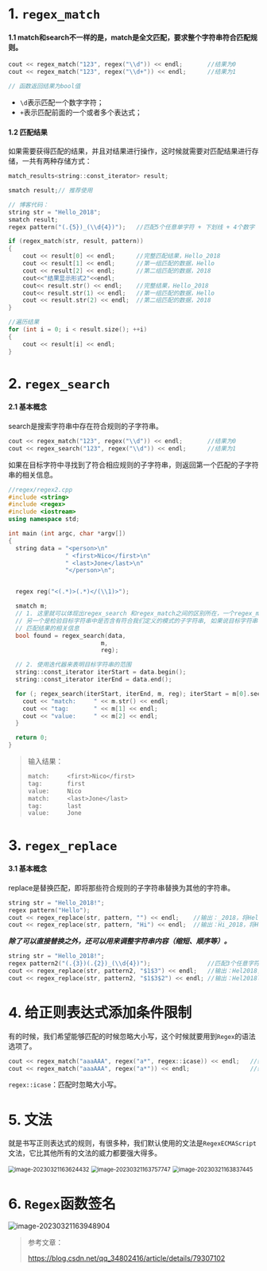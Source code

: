 # 1. `regex_match`

<h4>1.1 match和search不一样的是，match是全文匹配，要求整个字符串符合匹配规则。</h2>

```C++
cout << regex_match("123", regex("\\d")) << endl;		//结果为0
cout << regex_match("123", regex("\\d+")) << endl;		//结果为1

// 函数返回结果为bool值
```

- `\d`表示匹配一个数字字符；
- `+`表示匹配前面的一个或者多个表达式；

<h4>1.2 匹配结果</h4>

如果需要获得匹配的结果，并且对结果进行操作，这时候就需要对匹配结果进行存储，一共有两种存储方式：

```C++
match_results<string::const_iterator> result;

smatch result;// 推荐使用
```

```C++
// 博客代码：
string str = "Hello_2018";
smatch result;
regex pattern("(.{5})_(\\d{4})");	//匹配5个任意单字符 + 下划线 + 4个数字

if (regex_match(str, result, pattern))
{
	cout << result[0] << endl;		//完整匹配结果，Hello_2018
	cout << result[1] << endl;		//第一组匹配的数据，Hello
	cout << result[2] << endl;		//第二组匹配的数据，2018
	cout<<"结果显示形式2"<<endl;
	cout<< result.str() << endl;	//完整结果，Hello_2018
	cout<< result.str(1) << endl;	//第一组匹配的数据，Hello
	cout << result.str(2) << endl;	//第二组匹配的数据，2018
}

//遍历结果
for (int i = 0; i < result.size(); ++i)
{
	cout << result[i] << endl;
}
```

# 2. `regex_search`

<h4>2.1 基本概念</h4>

search是搜索字符串中存在符合规则的子字符串。

```C++
cout << regex_match("123", regex("\\d")) << endl;		//结果为0
cout << regex_search("123", regex("\\d")) << endl;		//结果为1
```

如果在目标字符中寻找到了符合相应规则的子字符串，则返回第一个匹配的子字符串的相关信息。

```C++
//regex/regex2.cpp
#include <string>
#include <regex>
#include <iostream>
using namespace std;

int main (int argc, char *argv[])
{
  string data = "<person>\n"
                " <first>Nico</first>\n"
                " <last>Jone</last>\n"
                "</person>\n";


  regex reg("<(.*)>(.*)</(\\1)>");

  smatch m;
  // 1. 这里就可以体现出regex_search 和regex_match之间的区别所在，一个regex_match 检验所有的字符串是否符合我们定义的模式
  // 另一个是检验目标字符串中是否含有符合我们定义的模式的子字符串, 如果说目标字符串中存在匹配的字符串，那么会返回第一个
  // 匹配结果的相关信息
  bool found = regex_search(data,
                          m,
                          reg);

  // 2. 使用迭代器来表明目标字符串的范围
  string::const_iterator iterStart = data.begin();
  string::const_iterator iterEnd = data.end();

  for (; regex_search(iterStart, iterEnd, m, reg); iterStart = m[0].second) {
    cout << "match:     " << m.str() << endl; 
    cout << "tag:       " << m[1] << endl;
    cout << "value:     " << m[2] << endl;
  }

  return 0;
} 
```

> 输入结果：
>
> ```C++
> match:     <first>Nico</first>
> tag:       first
> value:     Nico
> match:     <last>Jone</last>
> tag:       last
> value:     Jone
> ```

# 3. `regex_replace`

<h4>3.1 基本概念</h4>

replace是替换匹配，即将那些符合规则的子字符串替换为其他的字符串。

```C++
string str = "Hello_2018!";
regex pattern("Hello");	
cout << regex_replace(str, pattern, "") << endl;	//输出：_2018，将Hello替换为""
cout << regex_replace(str, pattern, "Hi") << endl;	//输出：Hi_2018，将Hello替换为Hi
```

***除了可以直接替换之外，还可以用来调整字符串内容（缩短、顺序等）。***

```C++
string str = "Hello_2018!";	
regex pattern2("(.{3})(.{2})_(\\d{4})");				//匹配3个任意字符+2个任意字符+下划线+4个数字
cout << regex_replace(str, pattern2, "$1$3") << endl;	//输出：Hel2018，将字符串替换为第一个和第三个表达式匹配的内容
cout << regex_replace(str, pattern2, "$1$3$2") << endl;	//输出：Hel2018lo，交换位置顺序
```

# 4. 给正则表达式添加条件限制

有的时候，我们希望能够匹配的时候忽略大小写，这个时候就要用到`Regex`的语法选项了。

```C++
cout << regex_match("aaaAAA", regex("a*", regex::icase)) << endl;	//结果为1
cout << regex_match("aaaAAA", regex("a*")) << endl;					//结果为0
```

`regex::icase`：匹配时忽略大小写。

# 5. 文法

就是书写正则表达式的规则，有很多种，我们默认使用的文法是`RegexECMAScript`文法，它比其他所有的文法的威力都要强大得多。

<img src="assets/image-20230321163624432.png" alt="image-20230321163624432" style="zoom:80%;" />

<img src="assets/image-20230321163757747.png" alt="image-20230321163757747" style="zoom:80%;" />

<img src="assets/image-20230321163837445.png" alt="image-20230321163837445" style="zoom:80%;" />

# 6. `Regex`函数签名

![image-20230321163948904](assets/image-20230321163948904.png)

> 参考文章：
>
> https://blog.csdn.net/qq_34802416/article/details/79307102